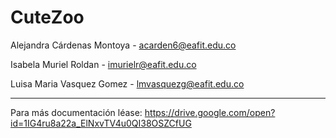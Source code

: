 # CuteZoo

Alejandra Cárdenas Montoya - acarden6@eafit.edu.co

Isabela Muriel Roldan - imurielr@eafit.edu.co

Luisa Maria Vasquez Gomez - lmvasquezg@eafit.edu.co

-------
Para más documentación léase: 
https://drive.google.com/open?id=1IG4ru8a22a_ElNxvTV4u0QI38OSZCfUG
